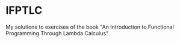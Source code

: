 IFPTLC
======

My solutions to exercises of the book "An Introduction to Functional Programming Through Lambda Calculus"
